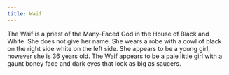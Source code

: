 ```yaml
---
title: Waif
---
```


The Waif is a priest of the Many-Faced God in the House of Black and White. She does not give her name. She wears a robe with a cowl of black on the right side white on the left side. She appears to be a young girl, however she is 36 years old. The Waif appears to be a pale little girl with a gaunt boney face and dark eyes that look as big as saucers. 


